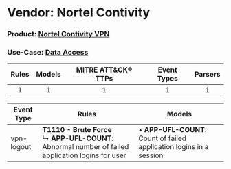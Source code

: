 Vendor: Nortel Contivity
========================
### Product: [Nortel Contivity VPN](../ds_nortel_contivity_nortel_contivity_vpn.md)
### Use-Case: [Data Access](../../../../UseCases/uc_data_access.md)

| Rules | Models | MITRE ATT&CK® TTPs | Event Types | Parsers |
|:-----:|:------:|:------------------:|:-----------:|:-------:|
|   1   |   1    |         1          |      1      |    1    |

| Event Type | Rules    | Models    |
| ---------- | ---- | ---- |
| vpn-logout | <b>T1110 - Brute Force</b><br> ↳ <b>APP-UFL-COUNT</b>: Abnormal number of failed application logins for user |  • <b>APP-UFL-COUNT</b>: Count of failed application logins in a session |